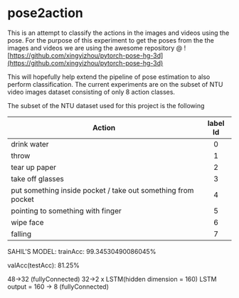# pose2action

This is an attempt to classify the actions in the images and videos using the pose. For the purpose of this experiment
to get the poses from the the images and videos we are using the awesome repository @
![https://github.com/xingyizhou/pytorch-pose-hg-3d](https://github.com/xingyizhou/pytorch-pose-hg-3d)

This will hopefully help extend the pipeline of pose estimation to also perform classification. The current experiments are on the subset of
NTU video images dataset consisting of only 8 action classes.

The subset of the NTU dataset used for this project is the following

| Action            | label Id      |
| -------------     |:-------------:|
| drink water       | 0             |
| throw             | 1             |
| tear up paper     | 2             |
| take off glasses  | 3             |
| put something inside pocket / take out something from pocket | 4             |
| pointing to something with finger | 5             |
| wipe face | 6             |
| falling | 7             |








SAHIL'S MODEL:
trainAcc: 99.34530490086045%

valAcc(testAcc): 81.25%

48->32 (fullyConnected)
32->2 x LSTM(hidden dimension = 160)
LSTM output = 160 -> 8 (fullyConnected) 

